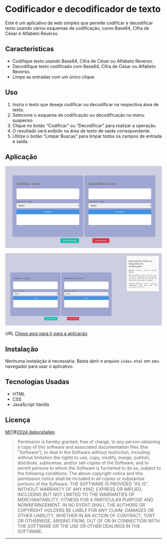 

# Codificador e decodificador de texto

Este é um aplicativo da web simples que permite codificar e decodificar texto usando vários esquemas de codificação, como Base64, Cifra de César e Alfabeto Reverso.

## Características

- Codifique texto usando Base64, Cifra de César ou Alfabeto Reverso.
- Decodifique texto codificado com Base64, Cifra de César ou Alfabeto Reverso.
- Limpe as entradas com um único clique.

## Uso

1. Insira o texto que deseja codificar ou decodificar na respectiva área de texto.
2. Selecione o esquema de codificação ou decodificação no menu suspenso.
3. Clique no botão “Codificar” ou “Decodificar” para realizar a operação.
4. O resultado será exibido na área de texto de saída correspondente.
5. Utilize o botão “Limpar Buscas” para limpar todos os campos de entrada e saída.

## Aplicação

![Captura de tela 1](./assests/cards.png)


![Captura de tela 2](./assests/info.png)


URL
<a href="https://debora1allen.github.io/encode-decode-text/" target="_blank">Clique aqui para ir para a aplicação</a>

## Instalação

Nenhuma instalação é necessária. Basta abrir o arquivo `index.html` em seu navegador para usar o aplicativo.

## Tecnologias Usadas

- HTML
- CSS
- JavaScript Vanilla

## Licença
[MIT](https://github.com/Debora1Allen)©[2024 debora1allen](https://github.com/Debora1Allen)

> Permission is hereby granted, free of charge, to any person obtaining a copy of this software and associated documentation files (the "Software"), to deal in the Software without restriction, including without limitation the rights to use, copy, modify, merge, publish, distribute, sublicense, and/or sell copies of the Software, and to permit persons to whom the Software is furnished to do so, subject to the following conditions:
> The above copyright notice and this permission notice shall be included in all copies or substantial portions of the Software.
> THE SOFTWARE IS PROVIDED "AS IS", WITHOUT WARRANTY OF ANY KIND, EXPRESS OR IMPLIED, INCLUDING BUT NOT LIMITED TO THE WARRANTIES OF MERCHANTABILITY, FITNESS FOR A PARTICULAR PURPOSE AND NONINFRINGEMENT. IN NO EVENT SHALL THE AUTHORS OR COPYRIGHT HOLDERS BE LIABLE FOR ANY CLAIM, DAMAGES OR OTHER LIABILITY, WHETHER IN AN ACTION OF CONTRACT, TORT OR OTHERWISE, ARISING FROM, OUT OF OR IN CONNECTION WITH THE SOFTWARE OR THE USE OR OTHER DEALINGS IN THE SOFTWARE.

---
